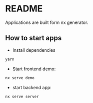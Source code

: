 # README

Applications are built form nx generator.

## How to start apps

- Install dependencies

```bash
yarn
```

- Start frontend demo:

```bash
nx serve demo
```

- start backend app:

```bash
nx serve server
```
